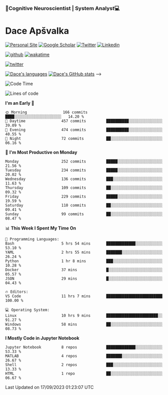 ### 🧠Cognitive Neuroscientist | System Analyst💻
# Dace Apšvalka

[![Personal Site](https://img.shields.io/badge/website-teal?style=for-the-badge&logo=About.me&logoColor=white)](https://dcdace.net/)
[![Google Scholar](https://img.shields.io/badge/Scholar-yellow?style=for-the-badge&logo=googlescholar&logoColor=ffffff)](https://scholar.google.com/citations?hl=en&user=W8q0HBkAAAAJ&view_op=list_works&sortby=pubdate)
[![Twitter](https://img.shields.io/badge/Twitter-1DA1F2?logo=twitter&logoColor=white&style=for-the-badge)](https://twitter.com/dcdace)
[![Linkedin](https://img.shields.io/badge/linkedin-0077B5?logo=linkedin&logoColor=white&style=for-the-badge)](https://www.linkedin.com/in/dace-apsvalka/)

<!--
[![Dace's wakatime stats](https://github-readme-stats.vercel.app/api/wakatime?username=dcdace&theme=react&layout=compact&custom_title=Coding+past+7+days&v=2)](https://github.com/dcdace/dcdace)
-->

[![github](https://img.shields.io/github/followers/dcdace?logo=github&style=plastic)](https://github.com/dcdace?tab=followers "GitHub followers")
[![wakatime](https://wakatime.com/badge/user/6e7556d3-b1db-4eef-a7e8-9bad735fc27e.svg?style=plastic?v=2)](https://wakatime.com/@6e7556d3-b1db-4eef-a7e8-9bad735fc27e "Total time coded since Feb 28 2022")

[![twitter](https://img.shields.io/twitter/follow/dcdace?label=followers&logo=twitter&color=%23007ec6&style=plastic)](https://twitter.com/dcdace "Twitter followers")

[![Dace's languages](https://github-readme-stats-one-nu-13.vercel.app/api/top-langs/?username=dcdace&langs_count=10&theme=nord&layout=compact)](https://github.com/anuraghazra/github-readme-stats) 
[![Dace's GitHub stats](https://github-readme-stats-one-nu-13.vercel.app/api?username=dcdace&theme=dracula&hide=prs,issues&count_private=true&show_icons=true&hide_rank=true&include_all_commits=true&hide_title=false&custom_title=GitHub+Stats)](https://github.com/anuraghazra/github-readme-stats)
-->

<!--START_SECTION:waka-->
![Code Time](http://img.shields.io/badge/Code%20Time-308%20hrs%2015%20mins-blue)

![Lines of code](https://img.shields.io/badge/From%20Hello%20World%20I%27ve%20Written-769.0%20thousand%20lines%20of%20code-blue)

**I'm an Early 🐤** 

```text
🌞 Morning                166 commits         ████░░░░░░░░░░░░░░░░░░░░░   14.20 % 
🌆 Daytime                457 commits         ██████████░░░░░░░░░░░░░░░   39.09 % 
🌃 Evening                474 commits         ██████████░░░░░░░░░░░░░░░   40.55 % 
🌙 Night                  72 commits          ██░░░░░░░░░░░░░░░░░░░░░░░   06.16 % 
```
📅 **I'm Most Productive on Monday** 

```text
Monday                   252 commits         █████░░░░░░░░░░░░░░░░░░░░   21.56 % 
Tuesday                  234 commits         █████░░░░░░░░░░░░░░░░░░░░   20.02 % 
Wednesday                136 commits         ███░░░░░░░░░░░░░░░░░░░░░░   11.63 % 
Thursday                 109 commits         ██░░░░░░░░░░░░░░░░░░░░░░░   09.32 % 
Friday                   229 commits         █████░░░░░░░░░░░░░░░░░░░░   19.59 % 
Saturday                 110 commits         ██░░░░░░░░░░░░░░░░░░░░░░░   09.41 % 
Sunday                   99 commits          ██░░░░░░░░░░░░░░░░░░░░░░░   08.47 % 
```


📊 **This Week I Spent My Time On** 

```text
💬 Programming Languages: 
Bash                     5 hrs 54 mins       █████████████░░░░░░░░░░░░   53.10 % 
YAML                     2 hrs 55 mins       ███████░░░░░░░░░░░░░░░░░░   26.24 % 
Python                   1 hr 8 mins         ███░░░░░░░░░░░░░░░░░░░░░░   10.28 % 
Docker                   37 mins             █░░░░░░░░░░░░░░░░░░░░░░░░   05.57 % 
JSON                     29 mins             █░░░░░░░░░░░░░░░░░░░░░░░░   04.43 % 

🔥 Editors: 
VS Code                  11 hrs 7 mins       █████████████████████████   100.00 % 

💻 Operating System: 
Linux                    10 hrs 9 mins       ███████████████████████░░   91.27 % 
Windows                  58 mins             ██░░░░░░░░░░░░░░░░░░░░░░░   08.73 % 
```

**I Mostly Code in Jupyter Notebook** 

```text
Jupyter Notebook         8 repos             █████████████░░░░░░░░░░░░   53.33 % 
MATLAB                   4 repos             ███████░░░░░░░░░░░░░░░░░░   26.67 % 
Shell                    2 repos             ███░░░░░░░░░░░░░░░░░░░░░░   13.33 % 
HTML                     1 repo              ██░░░░░░░░░░░░░░░░░░░░░░░   06.67 % 
```




 Last Updated on 17/09/2023 01:23:07 UTC
<!--END_SECTION:waka-->

